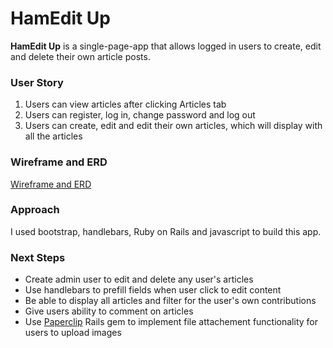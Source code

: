 # HamEdit Up

**HamEdit Up** is a single-page-app that allows logged in users to create, edit and delete their own article posts.

### User Story

1. Users can view articles after clicking Articles tab
2. Users can register, log in, change password and log out
3. Users can create, edit and edit their own articles, which will display with all the articles


### Wireframe and ERD
[Wireframe and ERD](https://drive.google.com/file/d/0B6ccxHoU5CU8X0lhNnBsbHM5SDg/view)

### Approach

I used bootstrap, handlebars, Ruby on Rails and javascript to build this app.


### Next Steps

- Create admin user to edit and delete any user's articles
- Use handlebars to prefill fields when user click to edit content
- Be able to display all articles and filter for the user's own contributions
- Give users ability to comment on articles
- Use [Paperclip](https://devcenter.heroku.com/articles/paperclip-s3) Rails gem to implement file attachement functionality for users to upload images

